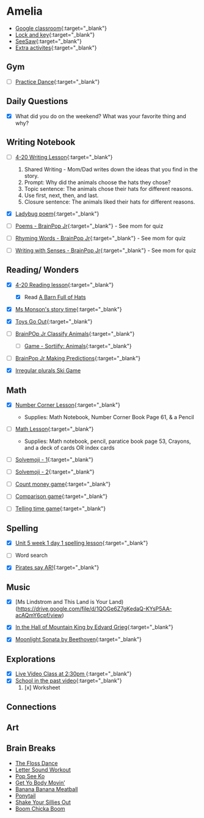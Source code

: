 # Amelia

- [Google classroom](https://classroom.google.com/){:target="_blank"}
- [Lock and key](https://www.ahschools.us/sign-in){:target="_blank"}
- [SeeSaw](https://app.seesaw.me/){:target="_blank"}
- [Extra activites](Amelia_extra){:target="_blank"}


## Gym 
  - [ ] [Practice Dance](https://www.youtube.com/watch?time_continue=2&v=gAvWcbtV4JQ&feature=emb_logo){:target="_blank"}

## Daily Questions
  - [x] What did you do on the weekend?  What was your favorite thing and why?


## Writing Notebook
  - [ ] [4-20 Writing Lesson](https://drive.google.com/file/d/1_7j3Sa9q8tNh9q4c-bEk_FR9MOI6Z65M/view){:target="_blank"}
    1. Shared Writing - Mom/Dad writes down the ideas that you find in the story.  
    1. Prompt: Why did the animals choose the hats they chose?  
    1. Topic sentence: The animals chose their hats for different reasons.  
    1. Use first, next, then, and last.  
    1. Closure sentence: The animals liked their hats for different reasons.

  - [x] [Ladybug poem](https://www.enchantedlearning.com/poetry/acrostic/picture/ladybug.pdf){:target="_blank"}
  - [ ] [Poems - BrainPop Jr](https://jr.brainpop.com/readingandwriting/writing/poems/){:target="_blank"} - See mom for quiz
  - [ ] [Rhyming Words - BrainPop Jr](https://jr.brainpop.com/readingandwriting/phonics/rhymingwords/){:target="_blank"} - See mom for quiz
  - [ ] [Writing with Senses - BrainPop Jr](https://jr.brainpop.com/readingandwriting/writing/writingwiththesenses/){:target="_blank"} - See mom for quiz


## Reading/ Wonders
  - [x] [4-20 Reading lesson](https://drive.google.com/file/d/1_7j3Sa9q8tNh9q4c-bEk_FR9MOI6Z65M/view){:target="_blank"}
    - [x] Read [A Barn Full of Hats]()
  - [x] [Ms Monson's story time](https://www.facebook.com/OxbowCreekElementary/videos/522747698632808/){:target="_blank"}
  - [x] [Toys Go Out](https://docs.google.com/document/d/1ucISWm50hSFFfUmbYSedTSbLlBP3UXRR5yTle4iao7Y/edit?usp=sharing){:target="_blank"}
  - [ ] [BrainPOp Jr  Classify Animals](https://jr.brainpop.com/science/animals/classifyinganimals/){:target="_blank"}
	- [ ] [Game - Sortiify: Animals](https://jr.brainpop.com/games/sortifyanimalsjr/?tid=132){:target="_blank"}
  - [ ] [BrainPop Jr Making Predictions](https://jr.brainpop.com/science/beascientist/makingandtestingpredictions/){:target="_blank"}
  - [x] [Irregular plurals Ski Game](https://www.education.com/game/irregular-plural-nouns-skirace/)


## Math
  - [x] [Number Corner Lesson](https://drive.google.com/file/d/1DmWnLnPgLADczYNYyUGhJaUJjQdvMKJ0/view?usp=sharing){:target="_blank"}
    - Supplies: Math Notebook, Number Corner Book Page 61, & a Pencil
  - [ ] [Math Lesson](https://drive.google.com/file/d/1f6U4GA1k_Qm92qHMpx_24NpQuQCela4m/view?usp=sharing){:target="_blank"} 
    - Supplies: Math notebook, pencil, paratice book page 53, Crayons, and a deck of cards OR index cards
  - [ ] [Solvemoji - 1](https://www.solvemoji.com/Puzzle/Puzzle/35052){:target="_blank"}
  - [ ] [Solvemoji - 2](https://www.solvemoji.com/Puzzle/Puzzle/35596){:target="_blank"}
  - [ ] [Count money game](https://www.abcya.com/games/counting_money){:target="_blank"}
  - [ ] [Comparison game](https://www.abcya.com/games/comparing_number_values){:target="_blank"}
  - [ ] [Telling time game](https://www.abcya.com/games/telling_time){:target="_blank"}
  

## Spelling
  - [x] [Unit 5 week 1 day 1 spelling lesson](https://drive.google.com/open?id=1GuvqsdWk9_xjyNzVplH3NMrA0KbaPi1d){:target="_blank"}
  - [ ] Word search
  - [x] [Pirates say AR!](https://safeYouTube.net/w/Y2r6){:target="_blank"}


## Music
- [x] [Ms Lindstrom and This Land is Your Land)(https://drive.google.com/file/d/1QOGe6Z7gKedaQ-KYsP5AA-acAQmY6cpf/view)
- [x] [In the Hall of Mountain King by Edvard Grieg](https://www.youtube.com/watch?v=kLp_Hh6DKWc){:target="_blank"}
- [x] [Moonlight Sonata by Beethoven](https://www.youtube.com/watch?v=4591dCHe_sE){:target="_blank"}



## Explorations
- [x] [Live Video Class at 2:30pm ](https://meet.google.com/lookup/febewscc62){:target="_blank"}
- [x] [School in the past video](https://www.youtube.com/watch?v=n4lFPv82M_s){:target="_blank"}
  1. [x] Worksheet
  



## Connections

  
## Art

 
## Brain Breaks
- [The Floss Dance](https://safeYouTube.net/w/j5L5)
- [Letter Sound Workout](https://safeYouTube.net/w/R6L5)
- [Pop See Ko](https://safeYouTube.net/w/5QL5)
- [Get Yo Body Movin’](https://safeYouTube.net/w/gXL5)
- [Banana Banana Meatball](https://safeYouTube.net/w/EYL5)
- [Ponytail](https://safeYouTube.net/w/xaM5)
- [Shake Your Sillies Out](https://safeYouTube.net/w/UjM5)
- [Boom Chicka Boom](https://safeYouTube.net/w/A0M5)

